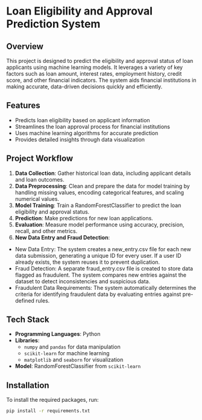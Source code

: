 # Loan Eligibility and Approval Prediction System

## Overview
This project is designed to predict the eligibility and approval status of loan applicants using machine learning models. It leverages a variety of key factors such as loan amount, interest rates, employment history, credit score, and other financial indicators. The system aids financial institutions in making accurate, data-driven decisions quickly and efficiently.

## Features
- Predicts loan eligibility based on applicant information
- Streamlines the loan approval process for financial institutions
- Uses machine learning algorithms for accurate prediction
- Provides detailed insights through data visualization

## Project Workflow
1. **Data Collection**: Gather historical loan data, including applicant details and loan outcomes.
2. **Data Preprocessing**: Clean and prepare the data for model training by handling missing values, encoding categorical features, and scaling numerical values.
3. **Model Training**: Train a RandomForestClassifier to predict the loan eligibility and approval status.
4. **Prediction**: Make predictions for new loan applications.
5. **Evaluation**: Measure model performance using accuracy, precision, recall, and other metrics.
6. **New Data Entry and Fraud Detection**:
- New Data Entry: The system creates a new_entry.csv file for each new data submission, generating a unique ID for every user. If a user ID already exists, the system reuses it to prevent duplication.
- Fraud Detection: A separate fraud_entry.csv file is created to store data flagged as fraudulent. The system compares new entries against the dataset to detect inconsistencies and suspicious data.
- Fraudulent Data Requirements: The system automatically determines the criteria for identifying fraudulent data by evaluating entries against pre-defined rules.

## Tech Stack
- **Programming Languages**: Python
- **Libraries**:
  - `numpy` and `pandas` for data manipulation
  - `scikit-learn` for machine learning
  - `matplotlib` and `seaborn` for visualization
- **Model**: RandomForestClassifier from `scikit-learn`

## Installation

To install the required packages, run:

```bash
pip install -r requirements.txt
